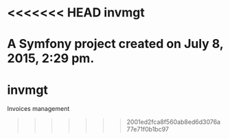 <<<<<<< HEAD
invmgt
======

A Symfony project created on July 8, 2015, 2:29 pm.
=======
# invmgt
Invoices management
>>>>>>> 2001ed2fca8f560ab8ed6d3076a77e71f0b1bc97

